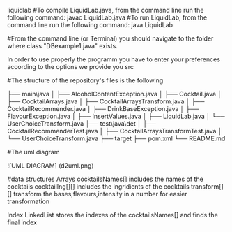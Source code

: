 liquidlab
#To compile LiquidLab.java, from the command line run the following command:
 javac LiquidLab.java
#To run LiquidLab, from the command line run the following command:
 java LiquidLab

#From the command line (or Terminal) you should navigate to the folder where class "DBexample1.java" exists.

In order to use properly the programm you have to enter your preferences according to the options we provide you
src


#The structure of the repository's files is the following

├── main\java
│   ├── AlcoholContentException.java
│   ├── Cocktail.java
│   ├── CocktailArrays.java
│   ├── CocktailArraysTransform.java
│   ├── CocktailRecommender.java
│   ├── DrinkBaseException.java
│   ├── FlavourException.java
│   ├── InsertValues.java
│   ├── LiquidLab.java
│   └── UserChoiceTransform.java
├── test\java\det
│   ├── CocktailRecommenderTest.java
│   ├── CocktailArraysTransformTest.java
│   └── UserChoiceTransform.java
├── target
├── pom.xml
└── README.md

#The uml diagram

![UML DIAGRAM] (d2uml.png)


#data structures
Arrays
cocktailsNames[] includes the names of the cocktails
cocktailIng[][] includes the ingridients of the cocktails
transform[][] transform the bases,flavours,intensity in a number for easier transformation

Index
LinkedList stores the indexes of the cocktailsNames[] and finds the final index



